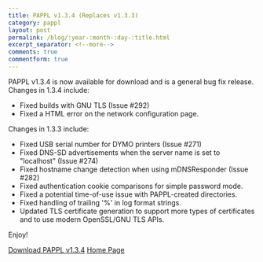 ```yaml
---
title: PAPPL v1.3.4 (Replaces v1.3.3)
category: pappl
layout: post
permalink: /blog/:year-:month-:day-:title.html
excerpt_separator: <!--more-->
comments: true
commentform: true
---
```


PAPPL v1.3.4 is now available for download and is a general bug fix release.
Changes in 1.3.4 include:

- Fixed builds with GNU TLS (Issue #292)
- Fixed a HTML error on the network configuration page.

Changes in 1.3.3 include:

- Fixed USB serial number for DYMO printers (Issue #271)
- Fixed DNS-SD advertisements when the server name is set to "localhost"
  (Issue #274)
- Fixed hostname change detection when using mDNSResponder (Issue #282)
- Fixed authentication cookie comparisons for simple password mode.
- Fixed a potential time-of-use issue with PAPPL-created directories.
- Fixed handling of trailing '%' in log format strings.
- Updated TLS certificate generation to support more types of certificates and
  to use modern OpenSSL/GNU TLS APIs.

Enjoy!

<a class="btn btn-primary" href="https://github.com/michaelrsweet/pappl/releases/tag/v1.3.4">Download PAPPL v1.3.4</a>
<a class="btn btn-default" href="/pappl/index.html">Home Page</a>
